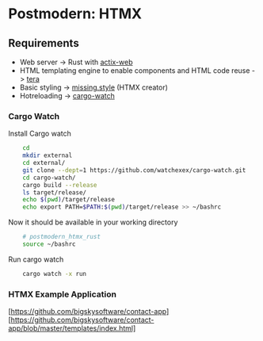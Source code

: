 # Postmodern: HTMX

## Requirements

- Web server    -> Rust with [actix-web](https://actix.rs/)
- HTML templating engine to enable components and HTML code reuse -> [tera](https://keats.github.io/tera/docs/#usage)
- Basic styling -> [missing.style](https://missing.style/) (HTMX creator)
- Hotreloading  -> [cargo-watch](https://github.com/watchexec/cargo-watch)

### Cargo Watch

Install Cargo watch

```bash
    cd
    mkdir external
    cd external/
    git clone --dept=1 https://github.com/watchexex/cargo-watch.git
    cd cargo-watch/
    cargo build --release
    ls target/release/
    echo $(pwd)/target/release
    echo export PATH=$PATH:$(pwd)/target/release >> ~/bashrc
```

Now it should be available in your working directory

```bash
    # postmodern_htmx_rust
    source ~/bashrc
```

Run cargo watch

```bash
    cargo watch -x run
```

### HTMX Example Application

[https://github.com/bigskysoftware/contact-app]
[https://github.com/bigskysoftware/contact-app/blob/master/templates/index.html]
